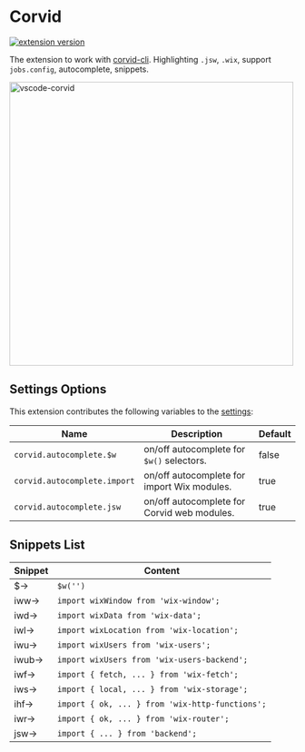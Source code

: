 # Corvid

[![extension version](https://vsmarketplacebadge.apphb.com/version/shoonia.vscode-corvid.svg)](https://marketplace.visualstudio.com/items?itemName=shoonia.vscode-corvid)

The extension to work with [corvid-cli](https://github.com/wix-incubator/corvid). Highlighting `.jsw`, `.wix`, support `jobs.config`, autocomplete, snippets.

<img src="https://raw.githubusercontent.com/shoonia/vscode-corvid/prod/icons/exemple-1.png" alt="vscode-corvid" width="500" />

## Settings Options
This extension contributes the following variables to the [settings](https://code.visualstudio.com/docs/getstarted/settings):

| Name                        | Description                                   | Default
| --------------------------- | --------------------------------------------- | ------- |
| `corvid.autocomplete.$w`    | on/off autocomplete for `$w()` selectors.     | false
| `corvid.autocomplete.import`| on/off autocomplete for import Wix modules.   | true
| `corvid.autocomplete.jsw`   | on/off autocomplete for Corvid web modules.   | true

## Snippets List

| Snippet | Content
| ------- | --------------------------------------------- |
| $→      | `$w('')`
| iww→    | `import wixWindow from 'wix-window';`
| iwd→    | `import wixData from 'wix-data';`
| iwl→    | `import wixLocation from 'wix-location';`
| iwu→    | `import wixUsers from 'wix-users';`
| iwub→   | `import wixUsers from 'wix-users-backend';`
| iwf→    | `import { fetch, ... } from 'wix-fetch';`
| iws→    | `import { local, ... } from 'wix-storage';`
| ihf→    | `import { ok, ... } from 'wix-http-functions';`
| iwr→    | `import { ok, ... } from 'wix-router';`
| jsw→    | `import { ... } from 'backend';`
